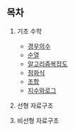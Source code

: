 ## 목차

1. 기초 수학
    - [경우의수](BasicMath/경우의수.md)
    - [순열](BasicMath/순열.md)
    - [알고리즘복잡도](BasicMath/알고리즘복잡도.md)
    - [점화식](BasicMath/점화식.md)
    - [조합](BasicMath/조합.md)
    - [지수와로그](BasicMath/지수와로그.md)

2. 선형 자료구조

    
3. 비선형 자료구조
